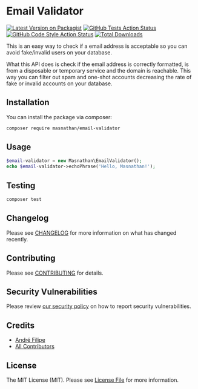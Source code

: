 # Email Validator

[![Latest Version on Packagist](https://img.shields.io/packagist/v/masnathan/email-validator.svg?style=flat-square)](https://packagist.org/packages/masnathan/email-validator)
[![GitHub Tests Action Status](https://img.shields.io/github/workflow/status/masnathan/email-validator/run-tests?label=tests)](https://github.com/masnathan/email-validator/actions?query=workflow%3ATests+branch%3Amaster)
[![GitHub Code Style Action Status](https://img.shields.io/github/workflow/status/masnathan/email-validator/Check%20&%20fix%20styling?label=code%20style)](https://github.com/masnathan/email-validator/actions?query=workflow%3A"Check+%26+fix+styling"+branch%3Amaster)
[![Total Downloads](https://img.shields.io/packagist/dt/masnathan/email-validator.svg?style=flat-square)](https://packagist.org/packages/masnathan/email-validator)

This is an easy way to check if a email address is acceptable so you can avoid fake/invalid users on your database.

What this API does is check if the email address is correctly formatted, is from a disposable or temporary service and the domain is reachable. This way you can filter out spam and one-shot accounts decreasing the rate of fake or invalid accounts on your database.

## Installation

You can install the package via composer:

```bash
composer require masnathan/email-validator
```

## Usage

```php
$email-validator = new Masnathan\EmailValidator();
echo $email-validator->echoPhrase('Hello, Masnathan!');
```

## Testing

```bash
composer test
```

## Changelog

Please see [CHANGELOG](CHANGELOG.md) for more information on what has changed recently.

## Contributing

Please see [CONTRIBUTING](.github/CONTRIBUTING.md) for details.

## Security Vulnerabilities

Please review [our security policy](../../security/policy) on how to report security vulnerabilities.

## Credits

- [André Filipe](https://github.com/masnathan)
- [All Contributors](../../contributors)

## License

The MIT License (MIT). Please see [License File](LICENSE.md) for more information.

